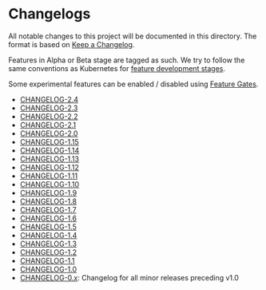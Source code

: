 # Changelogs

All notable changes to this project will be documented in this directory. The
format is based on [Keep a Changelog](https://keepachangelog.com/en/1.0.0/).

Features in Alpha or Beta stage are tagged as such. We try to follow the same
conventions as Kubernetes for [feature development
stages](https://github.com/kubernetes/community/blob/master/contributors/devel/sig-architecture/api_changes.md#alpha-beta-and-stable-versions).

Some experimental features can be enabled / disabled using [Feature
Gates](../docs/feature-gates.md).

- [CHANGELOG-2.4](CHANGELOG-2.4.md)
- [CHANGELOG-2.3](CHANGELOG-2.3.md)
- [CHANGELOG-2.2](CHANGELOG-2.2.md)
- [CHANGELOG-2.1](CHANGELOG-2.1.md)
- [CHANGELOG-2.0](CHANGELOG-2.0.md)
- [CHANGELOG-1.15](CHANGELOG-1.15.md)
- [CHANGELOG-1.14](CHANGELOG-1.14.md)
- [CHANGELOG-1.13](CHANGELOG-1.13.md)
- [CHANGELOG-1.12](CHANGELOG-1.12.md)
- [CHANGELOG-1.11](CHANGELOG-1.11.md)
- [CHANGELOG-1.10](CHANGELOG-1.10.md)
- [CHANGELOG-1.9](CHANGELOG-1.9.md)
- [CHANGELOG-1.8](CHANGELOG-1.8.md)
- [CHANGELOG-1.7](CHANGELOG-1.7.md)
- [CHANGELOG-1.6](CHANGELOG-1.6.md)
- [CHANGELOG-1.5](CHANGELOG-1.5.md)
- [CHANGELOG-1.4](CHANGELOG-1.4.md)
- [CHANGELOG-1.3](CHANGELOG-1.3.md)
- [CHANGELOG-1.2](CHANGELOG-1.2.md)
- [CHANGELOG-1.1](CHANGELOG-1.1.md)
- [CHANGELOG-1.0](CHANGELOG-1.0.md)
- [CHANGELOG-0.x](CHANGELOG-0.x.md): Changelog for all minor releases preceding v1.0

